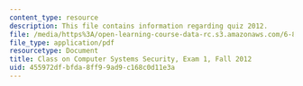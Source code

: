 ```yaml
---
content_type: resource
description: This file contains information regarding quiz 2012.
file: /media/https%3A/open-learning-course-data-rc.s3.amazonaws.com/6-858-computer-systems-security-fall-2014/455972dfbfda8ff99ad9c168c0d11e3a_MIT6_858F14_q12_1.pdf
file_type: application/pdf
resourcetype: Document
title: Class on Computer Systems Security, Exam 1, Fall 2012
uid: 455972df-bfda-8ff9-9ad9-c168c0d11e3a
---
```

